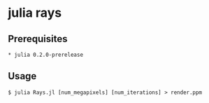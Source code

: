 # julia rays

## Prerequisites

    * julia 0.2.0-prerelease

## Usage

    $ julia Rays.jl [num_megapixels] [num_iterations] > render.ppm
